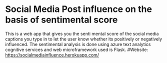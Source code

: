 # Social Media Post influence on the basis of sentimental score
This is a web app that gives you the senti mental score of the social media captions you type in to let the user know whether its positively or negatively influenced. The sentimental analysis is done using azure text analytics cognitive services and web microframework used is Flask.
#Website: https://socialmediainfluence.herokuapp.com/
